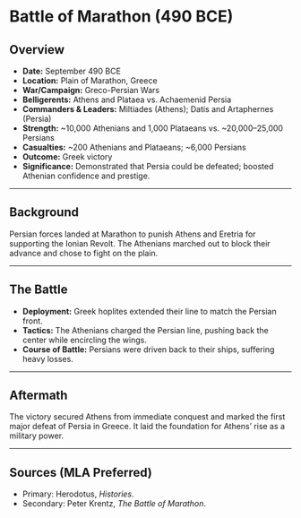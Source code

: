 # Battle of Marathon (490 BCE)

## Overview
- **Date:** September 490 BCE  
- **Location:** Plain of Marathon, Greece  
- **War/Campaign:** Greco-Persian Wars  
- **Belligerents:** Athens and Plataea vs. Achaemenid Persia  
- **Commanders & Leaders:** Miltiades (Athens); Datis and Artaphernes (Persia)  
- **Strength:** ~10,000 Athenians and 1,000 Plataeans vs. ~20,000–25,000 Persians  
- **Casualties:** ~200 Athenians and Plataeans; ~6,000 Persians  
- **Outcome:** Greek victory  
- **Significance:** Demonstrated that Persia could be defeated; boosted Athenian confidence and prestige.  

---

## Background
Persian forces landed at Marathon to punish Athens and Eretria for supporting the Ionian Revolt. The Athenians marched out to block their advance and chose to fight on the plain.  

---

## The Battle
- **Deployment:** Greek hoplites extended their line to match the Persian front.  
- **Tactics:** The Athenians charged the Persian line, pushing back the center while encircling the wings.  
- **Course of Battle:** Persians were driven back to their ships, suffering heavy losses.  

---

## Aftermath
The victory secured Athens from immediate conquest and marked the first major defeat of Persia in Greece. It laid the foundation for Athens’ rise as a military power.  

---

## Sources (MLA Preferred)
- Primary: Herodotus, *Histories*.  
- Secondary: Peter Krentz, *The Battle of Marathon*.  
